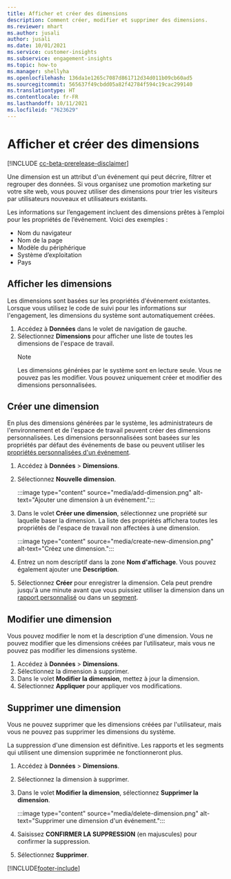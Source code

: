 ```yaml
---
title: Afficher et créer des dimensions
description: Comment créer, modifier et supprimer des dimensions.
ms.reviewer: mhart
ms.author: jusali
author: jusali
ms.date: 10/01/2021
ms.service: customer-insights
ms.subservice: engagement-insights
ms.topic: how-to
ms.manager: shellyha
ms.openlocfilehash: 136da1e1265c7087d861712d34d011b09cb60ad5
ms.sourcegitcommit: 565637f49cbdd05a82f42784f594c19cac299140
ms.translationtype: HT
ms.contentlocale: fr-FR
ms.lasthandoff: 10/11/2021
ms.locfileid: "7623629"
---
```

# <a name="view-and-create-dimensions"></a>Afficher et créer des dimensions

[!INCLUDE [cc-beta-prerelease-disclaimer](includes/cc-beta-prerelease-disclaimer.md)]

Une dimension est un attribut d'un événement qui peut décrire, filtrer et regrouper des données. Si vous organisez une promotion marketing sur votre site web, vous pouvez utiliser des dimensions pour trier les visiteurs par utilisateurs nouveaux et utilisateurs existants.  

Les informations sur l’engagement incluent des dimensions prêtes à l’emploi pour les propriétés de l’événement. Voici des exemples :

- Nom du navigateur
- Nom de la page
- Modèle du périphérique
- Système d’exploitation
- Pays

## <a name="view-dimensions"></a>Afficher les dimensions

Les dimensions sont basées sur les propriétés d'événement existantes. Lorsque vous utilisez le code de suivi pour les informations sur l'engagement, les dimensions du système sont automatiquement créées.

1. Accédez à **Données** dans le volet de navigation de gauche. 
1. Sélectionnez **Dimensions** pour afficher une liste de toutes les dimensions de l'espace de travail. 
   > [!NOTE]
   > Les dimensions générées par le système sont en lecture seule. Vous ne pouvez pas les modifier. Vous pouvez uniquement créer et modifier des dimensions personnalisées.

## <a name="create-a-dimension"></a>Créer une dimension

En plus des dimensions générées par le système, les administrateurs de l'environnement et de l'espace de travail peuvent créer des dimensions personnalisées. Les dimensions personnalisées sont basées sur les propriétés par défaut des événements de base ou peuvent utiliser les [propriétés personnalisées d'un événement](advanced-SDK-implementation.md).

1. Accédez à **Données** > **Dimensions**.
1. Sélectionnez **Nouvelle dimension**.

   :::image type="content" source="media/add-dimension.png" alt-text="Ajouter une dimension à un événement.":::

1. Dans le volet **Créer une dimension**, sélectionnez une propriété sur laquelle baser la dimension. La liste des propriétés affichera toutes les propriétés de l'espace de travail non affectées à une dimension.
   
   :::image type="content" source="media/create-new-dimension.png" alt-text="Créez une dimension.":::
      
3. Entrez un nom descriptif dans la zone **Nom d'affichage**. Vous pouvez également ajouter une **Description**.
4. Sélectionnez **Créer** pour enregistrer la dimension. Cela peut prendre jusqu'à une minute avant que vous puissiez utiliser la dimension dans un [rapport personnalisé](custom-reports.md) ou dans un [segment](segments.md). 

## <a name="edit-a-dimension"></a>Modifier une dimension

Vous pouvez modifier le nom et la description d'une dimension. Vous ne pouvez modifier que les dimensions créées par l’utilisateur, mais vous ne pouvez pas modifier les dimensions système.


1. Accédez à **Données** > **Dimensions**.
1. Sélectionnez la dimension à supprimer.
1. Dans le volet **Modifier la dimension**, mettez à jour la dimension.
1. Sélectionnez **Appliquer** pour appliquer vos modifications.

## <a name="delete-a-dimension"></a>Supprimer une dimension

Vous ne pouvez supprimer que les dimensions créées par l'utilisateur, mais vous ne pouvez pas supprimer les dimensions du système.

La suppression d'une dimension est définitive. Les rapports et les segments qui utilisent une dimension supprimée ne fonctionneront plus. 

1. Accédez à **Données** > **Dimensions**.
1. Sélectionnez la dimension à supprimer.
1. Dans le volet **Modifier la dimension**, sélectionnez **Supprimer la dimension**.

   :::image type="content" source="media/delete-dimension.png" alt-text="Supprimer une dimension d'un événement.":::

1. Saisissez **CONFIRMER LA SUPPRESSION** (en majuscules) pour confirmer la suppression. 
1. Sélectionnez **Supprimer**.

[!INCLUDE[footer-include](../includes/footer-banner.md)]
